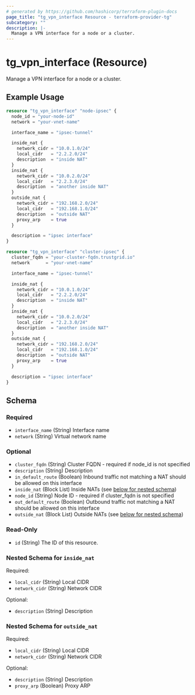 ```yaml
---
# generated by https://github.com/hashicorp/terraform-plugin-docs
page_title: "tg_vpn_interface Resource - terraform-provider-tg"
subcategory: ""
description: |-
  Manage a VPN interface for a node or a cluster.
---
```


# tg_vpn_interface (Resource)

Manage a VPN interface for a node or a cluster.

## Example Usage

```terraform
resource "tg_vpn_interface" "node-ipsec" {
  node_id = "your-node-id"
  network = "your-vnet-name"

  interface_name = "ipsec-tunnel"

  inside_nat {
    network_cidr = "10.0.1.0/24"
    local_cidr   = "2.2.2.0/24"
    description  = "inside NAT"
  }
  inside_nat {
    network_cidr = "10.0.2.0/24"
    local_cidr   = "2.2.3.0/24"
    description  = "another inside NAT"
  }
  outside_nat {
    network_cidr = "192.168.2.0/24"
    local_cidr   = "192.168.1.0/24"
    description  = "outside NAT"
    proxy_arp    = true
  }

  description = "ipsec interface"
}

resource "tg_vpn_interface" "cluster-ipsec" {
  cluster_fqdn = "your-cluster-fqdn.trustgrid.io"
  network      = "your-vnet-name"

  interface_name = "ipsec-tunnel"

  inside_nat {
    network_cidr = "10.0.1.0/24"
    local_cidr   = "2.2.2.0/24"
    description  = "inside NAT"
  }
  inside_nat {
    network_cidr = "10.0.2.0/24"
    local_cidr   = "2.2.3.0/24"
    description  = "another inside NAT"
  }
  outside_nat {
    network_cidr = "192.168.2.0/24"
    local_cidr   = "192.168.1.0/24"
    description  = "outside NAT"
    proxy_arp    = true
  }

  description = "ipsec interface"
}
```

<!-- schema generated by tfplugindocs -->
## Schema

### Required

- `interface_name` (String) Interface name
- `network` (String) Virtual network name

### Optional

- `cluster_fqdn` (String) Cluster FQDN - required if node_id is not specified
- `description` (String) Description
- `in_default_route` (Boolean) Inbound traffic not matching a NAT should be allowed on this interface
- `inside_nat` (Block List) Inside NATs (see [below for nested schema](#nestedblock--inside_nat))
- `node_id` (String) Node ID - required if cluster_fqdn is not specified
- `out_default_route` (Boolean) Outbound traffic not matching a NAT should be allowed on this interface
- `outside_nat` (Block List) Outside NATs (see [below for nested schema](#nestedblock--outside_nat))

### Read-Only

- `id` (String) The ID of this resource.

<a id="nestedblock--inside_nat"></a>
### Nested Schema for `inside_nat`

Required:

- `local_cidr` (String) Local CIDR
- `network_cidr` (String) Network CIDR

Optional:

- `description` (String) Description


<a id="nestedblock--outside_nat"></a>
### Nested Schema for `outside_nat`

Required:

- `local_cidr` (String) Local CIDR
- `network_cidr` (String) Network CIDR

Optional:

- `description` (String) Description
- `proxy_arp` (Boolean) Proxy ARP


